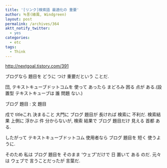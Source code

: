 ```yaml
---
title: '[リンク]検索語 最適化の 重要'
author: 녹풍(綠風, Windgreen)
layout: post
permalink: /archives/364
aktt_notify_twitter:
  - yes
categories:
  - etc
tags:
  - Think
---
```

<a target="_top" href="http://nextgoal.tistory.com/391">http://nextgoal.tistory.com/391</a>

ブログなら 題目を どうに つけ 重要だという ことだ.

団, テキストキューブドットコムを 使って あったら まどろみ 困る 点が ある.(設置型 テキストキューブは 誰 問題 ない.)

ブログ 題目 : 文 題目

戍で titleこれ 決まること 大門に ブログ 題目が 長ければ 検索に 不利だ. 検索結果 上側に 浮かぶ 件 分からないが, 検索 結果で ブログ 題目だけ 見える 首都 ある.

したがって テキストキューブドットコム 使用者なら ブログ 題目を 短く 使うように.

そのため 私は ブログ 題目を そのまま &#8216;ウェブ&#8217;だけで 日 置いて ある のだ. 元々は ウェブで 言うことだったが 言葉だ.